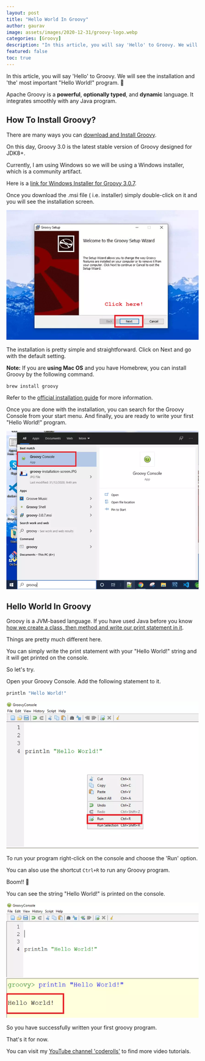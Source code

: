 ```yaml
---
layout: post
title: "Hello World In Groovy"
author: gaurav
image: assets/images/2020-12-31/groovy-logo.webp
categories: [Groovy]
description: "In this article, you will say 'Hello' to Groovy. We will see the installation and 'the' most important 'Hello World!' program."
featured: false
toc: true
---
```

In this article, you will say 'Hello' to Groovy. We will see the installation and 'the' most important "Hello World!" program. 🙂

Apache Groovy is a **powerful**, **optionally typed**, and **dynamic** language. It integrates smoothly with any Java program.

## How To Install Groovy?

There are many ways you can [download and Install Groovy](https://groovy.apache.org/download.html).

On this day, Groovy 3.0 is the latest stable version of Groovy designed for JDK8+.

Currently, I am using Windows so we will be using a Windows installer, which is a community artifact.

Here is a [link for Windows Installer for Groovy 3.0.7](https://bintray.com/groovy/Distributions/download_file?file_path=groovy-3.0.7.msi).

Once you download the .msi file ( i.e. installer) simply double-click on it and you will see the installation screen.

![Groovy Installation Screen](/assets/images/2020-12-31/groovy-installation-screen.webp)

The installation is pretty simple and straightforward. Click on Next and go with the default setting.

**Note:** If you are **using Mac OS** and you have Homebrew, you can install Groovy by the following command.

```
brew install groovy
```

Refer to the [official installation guide](https://groovy-lang.org/install.html) for more information.

Once you are done with the installation, you can search for the Groovy Console from your start menu. And finally, you are ready to write your first "Hello World!" program.

![Groovy Console in the Start Menu](/assets/images/2020-12-31/groovy-console-in-start-menu.webp)


## Hello World In Groovy

Groovy is a JVM-based language. If you have used Java before you know [how we create a class, then method and write our print statement in it](https://youtu.be/P_r4QFLxBsQ).

Things are pretty much different here.

You can simply write the print statement with your "Hello World!" string and it will get printed on the console.

So let's try.

Open your Groovy Console. Add the following statement to it.

```groovy
println "Hello World!"
```
![Groovy Hello World Program In the Groovy Console](/assets/images/2020-12-31/groovy-hello-world-program-and-run-option.webp)

To run your program right-click on the console and choose the 'Run' option.

You can also use the shortcut `Ctrl+R` to run any Groovy program.

Boom!! 🎉

You can see the string "Hello World!" is printed on the console. 

![Groovy Hello World Program Output](/assets/images/2020-12-31/groovy-hello-world-output.webp)

So you have successfully written your first groovy program.

That's it for now.

You can visit my [YouTube channel 'coderolls'](https://www.youtube.com/channel/UCl31HHUdQbSHOQfc9L-wo3w?view_as=subscriber?sub_confirmation=1) to find more video tutorials.
